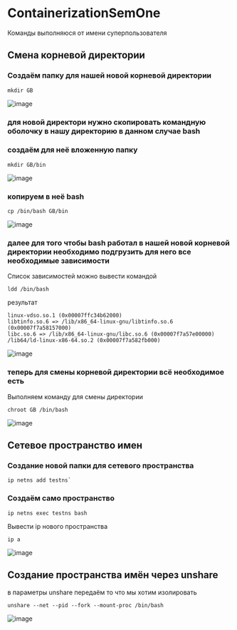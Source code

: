 # ContainerizationSemOne

Команды выполняюся от имени суперпользователя
## Смена корневой директории 


### Создаём папку для нашей новой корневой директории


```
mkdir GB

```

![image](https://github.com/ScherbakovM/ContainerizationSemOne/assets/109952823/4fc30aad-1fed-4225-8e0b-71b6212b1713)

### для новой директори нужно скопировать командную оболочку в нашу директорию  в данном случае bash 

### создаём для неё вложенную папку 

```
mkdir GB/bin
```

![image](https://github.com/ScherbakovM/ContainerizationSemOne/assets/109952823/7670abd1-af9f-4239-9fd9-f8341e2653b7)

### копируем в неё bash 

```
cp /bin/bash GB/bin
```

![image](https://github.com/ScherbakovM/ContainerizationSemOne/assets/109952823/8831fcfc-e95f-4612-bcc3-9683109efa54)

### далее для того чтобы bash работал в нашей новой корневой директории необходимо подгрузить для него все необходимые зависимости 

Список зависимостей можно вывести командой 

```
ldd /bin/bash
```

результат 

```
linux-vdso.so.1 (0x00007ffc34b62000)  
libtinfo.so.6 => /lib/x86_64-linux-gnu/libtinfo.so.6 (0x00007f7a58157000)
libc.so.6 => /lib/x86_64-linux-gnu/libc.so.6 (0x00007f7a57e00000)  
/lib64/ld-linux-x86-64.so.2 (0x00007f7a582fb000)
```

 ![image](https://github.com/ScherbakovM/ContainerizationSemOne/assets/109952823/dfd2d7a7-62e4-4c88-9a8d-d9f220cea7d7)

 ### теперь для смены корневой директории всё необходимое есть 

 Выполняем команду для смены директории 

```
chroot GB /bin/bash
```


 ![image](https://github.com/ScherbakovM/ContainerizationSemOne/assets/109952823/88ba284f-d247-4c11-8a33-1badf0dbe843)

## Сетевое пространство имен

### Создание новой папки для сетевого пространства 

 ```
 ip netns add testns`
```
 
### Создаём само пространство

 ```
 ip netns exec testns bash
```

Вывести ip нового пространства 

```
ip a
```
 
![image](https://github.com/ScherbakovM/ContainerizationSemOne/assets/109952823/318ef84f-e842-49c3-97aa-bee8ea0ae20d)

## Создание пространства имён через unshare

в параметры unshare передаём то что мы хотим изолировать

```
unshare --net --pid --fork --mount-proc /bin/bash
```


![image](https://github.com/ScherbakovM/ContainerizationSemOne/assets/109952823/644610d7-34c5-4689-ba06-e787aa50db34)









